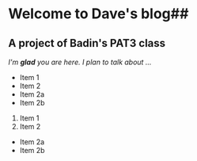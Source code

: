 # Welcome to Dave's blog##
## A project of Badin's PAT3 class

*I'm **glad** you are here. I plan to talk about ...*

* Item 1
* Item 2
* Item 2a
* Item 2b

1. Item 1
2. Item 2
  * Item 2a
  * Item 2b
